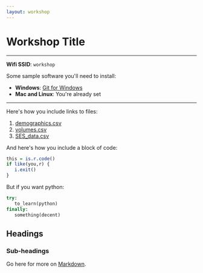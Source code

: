```yaml
---
layout: workshop
---
```


# Workshop Title

--------

**Wifi SSID**: `workshop`

Some sample software you'll need to install:

- **Windows**: [Git for Windows](https://git-for-windows.github.io/)
- **Mac and Linux**: You're already set

---------

Here's how you include links to files:
1. [demographics.csv](/workshops/demographics.csv)
2. [volumes.csv](/workshops/volumes.csv)
3. [SES_data.csv](www.hamclubs.info/lists/SES_data.csv)

And here's how you include a block of code: 

```r
this = is.r.code()
if like(you,r) {
   i.exit()
}
```

But if you want python: 

```python
try: 
   to_learn(python)
finally: 
   something(decent)
```

## Headings
### Sub-headings

Go here for more on [Markdown](https://help.github.com/articles/github-flavored-markdown/).
